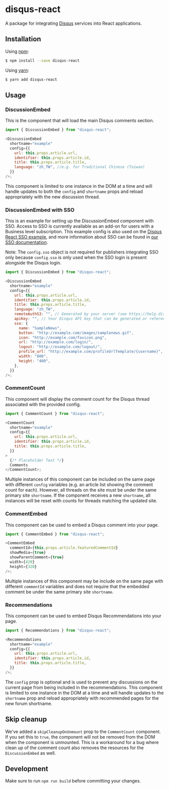 # disqus-react

A package for integrating [Disqus](http://disqus.com/) services into React applications.

## Installation

Using [npm](https://www.npmjs.com/):

```bash
$ npm install --save disqus-react
```

Using [yarn](https://yarnpkg.com/):

```bash
$ yarn add disqus-react
```

## Usage

### DiscussionEmbed

This is the component that will load the main Disqus comments section.

```js
import { DiscussionEmbed } from "disqus-react";

<DiscussionEmbed
  shortname="example"
  config={{
    url: this.props.article.url,
    identifier: this.props.article.id,
    title: this.props.article.title,
    language: "zh_TW", //e.g. for Traditional Chinese (Taiwan)
  }}
/>;
```

This component is limited to one instance in the DOM at a time and will handle updates to both the `config` and `shortname` props and reload appropriately with the new discussion thread.

### DiscussionEmbed with SSO

This is an example for setting up the DiscussionEmbed component with SSO. Access to SSO is currently available as an add-on for users with a Business level subscription. This example config is also used on the [Disqus React SSO example](https://disqus-sso-react-demo.glitch.me/), and more information about SSO can be found in [our SSO documentation](https://help.disqus.com/customer/en/articles/1717160-integrating-single-sign-on).

Note: The `config.sso` object is not required for publishers integrating SSO only because `config.sso` is only used when the SSO login is present alongside the Disqus login.

```js
import { DiscussionEmbed } from "disqus-react";

<DiscussionEmbed
  shortname="example"
  config={{
    url: this.props.article.url,
    identifier: this.props.article.id,
    title: this.props.article.title,
    language: "zh_TW",
    remoteAuthS3: "", // Generated by your server (see https://help.disqus.com/customer/en/articles/1717160-integrating-single-sign-on for more details)
    apiKey: "", // Your Disqus API key that can be generated or referenced at https://disqus.com/api/applications/
    sso: {
      name: "SampleNews",
      button: "http://example.com/images/samplenews.gif",
      icon: "http://example.com/favicon.png",
      url: "http://example.com/login/",
      logout: "http://example.com/logout/",
      profile_url: "http://example.com/profileUrlTemplate/{username}",
      width: "800",
      height: "400",
    },
  }}
/>;
```

### CommentCount

This component will display the comment count for the Disqus thread associated with the provided config.

```js
import { CommentCount } from "disqus-react";

<CommentCount
  shortname="example"
  config={{
    url: this.props.article.url,
    identifier: this.props.article.id,
    title: this.props.article.title,
  }}
>
  {/* Placeholder Text */}
  Comments
</CommentCount>;
```

Multiple instances of this component can be included on the same page with different `config` variables (e.g. an article list showing the comment count for each).
However, all threads on the site must be under the same primary site `shortname`. If the component receives a new `shortname`, all instances will be reset with counts for threads matching the updated site.

### CommentEmbed

This component can be used to embed a Disqus comment into your page.

```js
import { CommentEmbed } from "disqus-react";

<CommentEmbed
  commentId={this.props.article.featuredCommentId}
  showMedia={true}
  showParentComment={true}
  width={420}
  height={320}
/>;
```

Multiple instances of this component may be include on the same page with different `commentId` variables and does not require that the embedded comment be under the same primary site `shortname`.

### Recommendations

This component can be used to embed Disqus Recommendations into your page.

```js
import { Recommendations } from "disqus-react";

<Recommendations
  shortname="example"
  config={{
    url: this.props.article.url,
    identifier: this.props.article.id,
    title: this.props.article.title,
  }}
/>;
```

The `config` prop is optional and is used to prevent any discussions on the current page from being included in the recommendations.
This component is limited to one instance in the DOM at a time and will handle updates to the `shortname` prop and reload appropriately with recommended pages for the new forum shortname.

## Skip cleanup

We've added a `skipCleanupOnUnmount` prop to the `CommentCount` component. If you set this to `true`, the component will not be removed from the DOM when the component is unmounted.
This is a workaround for a bug where clean up of the comment count also removes the resources for the `DiscussionEmbed` as well.

## Development

Make sure to run `npm run build` before committing your changes.
